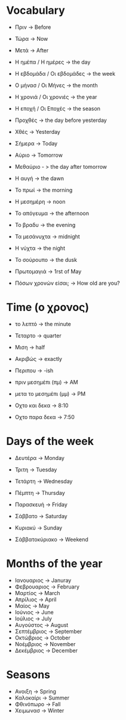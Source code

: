 # Vocabulary

- Πριν -> Before
- Τώρα -> Now
- Μετά -> After

- Η ημέπα / Η ημέρες -> the day
- Η εβδομάδα / Οι εβδομάδες -> the week
- Ο μήνασ / Οι Μήνες -> the month
- Η χρονιά / Οι χρονιές -> the year
- Η εποχή / Οι Εποχές -> the season

- Προχθές -> the day before yesterday
- Χθές -> Yesterday
- Σήμερα  -> Today
- Αύριο -> Tomorrow
- Μεθαύριο - > the day after tomorrow

- Η αυγή -> the dawn
- Το πρωί -> the morning
- Η μεσημέρη -> noon
- Το απόγευμα -> the afternoon
- Το βραδυ -> the evening
- Τα μεσάνυχτα -> midnight
- Η νύχτα -> the night
- Το σούρουπο -> the dusk

- Πρωτομαγιά -> 1rst of May

- Πόσων χρονών είσαι; -> How old are you?

# Time (ο χρονος)

- το λεπτό -> the minute
- Τεταρτο -> quarter
- Μιση -> half
- Ακριβώς -> exactly
- Περιπου -> -ish
- πριν μεσημέπι (πμ) -> AM
- μετα το μεσημέπι (μμ) -> PM

- Οχτο και δεκα -> 8:10
- Οχτο παρα δεκα -> 7:50

# Days of the week

- Δευτέρα -> Monday
- Τριτη -> Tuesday
- Τετάρτη -> Wednesday
- Πέμπτη -> Thursday
- Παρασκευή -> Friday
- Σάββατο -> Saturday
- Κυριακύ -> Sunday

- Σάββατοκύριακο -> Weekend

# Months of the year

- Ιανουαριος -> Januray
- Φεβρουαριος -> February
- Μαρτίος -> March
- Απρίλιος -> April
- Μαίος -> May
- Ιούνιος -> June
- Ιούλιος -> July
- Αυγούστος -> August
- Σεπτέμβριος -> September
- Οκτώβριος -> October
- Νοέμβριος -> November
- Δεκέμβριος -> December

# Seasons

- Ανοιξη -> Spring
- Καλοκαίρι -> Summer
- Φθινόπωρο -> Fall
- Χειμωνασ -> Winter
